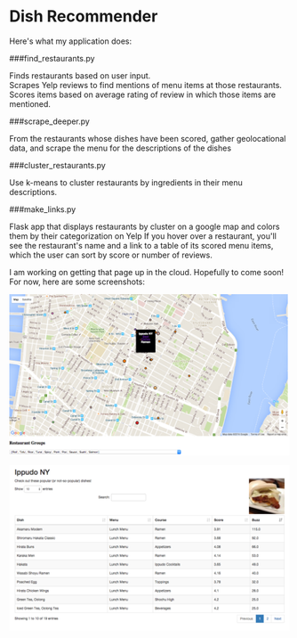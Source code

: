 # Dish Recommender

Here's what my application does:

###find_restaurants.py

Finds restaurants based on user input.  
Scrapes Yelp reviews to find mentions of menu items at those restaurants. 
Scores items based on average rating of review in which those items are mentioned.

###scrape_deeper.py

From the restaurants whose dishes have been scored, gather geolocational data, and scrape the menu for
the descriptions of the dishes

###cluster_restaurants.py

Use k-means to cluster restaurants by ingredients in their menu descriptions.


###make_links.py

Flask app that displays restaurants by cluster on a google map and colors them by their categorization on Yelp
If you hover over a restaurant, you'll see the restaurant's name and a link to a table of its scored menu items, 
which the user can sort by score or number of reviews.  

I am working on getting that page up in the cloud.  Hopefully to come soon!
For now, here are some screenshots:

![Display Restaurants](/images/DisplayingClusters.png)



![Dish Scores](/images/DispalyingDishes.png)

